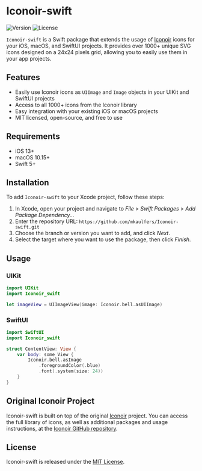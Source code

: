 # Iconoir-swift

![Version](https://img.shields.io/badge/version-1.0.1-blue) ![License](https://img.shields.io/badge/license-MIT-green)

`Iconoir-swift` is a Swift package that extends the usage of [Iconoir](https://iconoir.com) icons for your iOS, macOS, and SwiftUI projects. It provides over 1000+ unique SVG icons designed on a 24x24 pixels grid, allowing you to easily use them in your app projects.

## Features

- Easily use Iconoir icons as `UIImage` and `Image` objects in your UIKit and SwiftUI projects
- Access to all 1000+ icons from the Iconoir library
- Easy integration with your existing iOS or macOS projects
- MIT licensed, open-source, and free to use

## Requirements

- iOS 13+
- macOS 10.15+
- Swift 5+

## Installation

To add `Iconoir-swift` to your Xcode project, follow these steps:

1. In Xcode, open your project and navigate to *File* > *Swift Packages* > *Add Package Dependency...*
2. Enter the repository URL: `https://github.com/mkaulfers/Iconoir-swift.git`
3. Choose the branch or version you want to add, and click *Next*.
4. Select the target where you want to use the package, then click *Finish*.

## Usage

### UIKit

```swift
import UIKit
import Iconoir_swift

let imageView = UIImageView(image: Iconoir.bell.asUIImage)
```

### SwiftUI

```swift
import SwiftUI
import Iconoir_swift

struct ContentView: View {
    var body: some View {
        Iconoir.bell.asImage
            .foregroundColor(.blue)
            .font(.system(size: 24))
    }
}
```

## Original Iconoir Project
Iconoir-swift is built on top of the original [Iconoir](https://iconoir.com/) project. You can access the full library of icons, as well as additional packages and usage instructions, at the [Iconoir GitHub repository](https://github.com/iconoir-icons/iconoir#readme).

## License
Iconoir-swift is released under the [MIT License](https://opensource.org/license/mit/).
